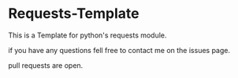 # Requests-Template

This is a Template for python's requests module.

if you have any questions fell free to contact me on the issues page.

pull requests are open.
